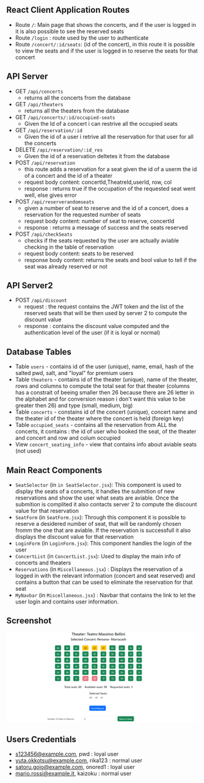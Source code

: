 ## React Client Application Routes

- Route `/`: Main page that shows the concerts, and if the user is logged in it is also possible to see the reserved seats
- Route `/login` : route used by the user to authenticate
- Route `/concert/:id/seats`: (id of the concert), in this route it is possible to view the seats and if the user is logged in to reserve the seats for that concert

## API Server

- GET `/api/concerts`
  - returns all the concerts from the database
- GET `/api/theaters`
  - returns all the theaters from the database
- GET `/api/concerts/:id/occupied-seats`
  - Given the Id of a concert i can restrive all the occupied seats
- GET `/api/reservation/:id`
  - Given the id of a user i retrive all the reservation for that user for all the concerts
- DELETE `/api/reservation/:id_res`
  - Given the id of a reservation deltetes it from the database
- POST `/api/reservation`
  - this route adds a reservation for a seat given the id of a userm the id of a concert and the id of a theater
  - request body content: concertId,TheatreId,userId, row, col
  - response : returns true if the occupation of the requested seat went well, else gives error
- POST `/api/reserverandomseats`
  - given a number of seat to reserve and the id of a concert, does a reservation for the requested number of seats
  - request body content: number of seat to reserve, concertId
  - response : returns a message of success and the seats reserved
- POST `/api/checkSeats`
  - checks if the seats requested by the user are actually aviable checking in the table of reservation
  - request body content: seats to be reserved
  - response body content: returns the seats and bool value to tell if the seat was already reserved or not

## API Server2

- POST `/api/discount`
  - request : the request contains the JWT token and the list of the reserved seats that will be then used by server 2 to compute the discount value
  - response : contains the discount value computed and the authentication level of the user (if it is loyal or normal)

## Database Tables

- Table `users` - contains id of the user (unique), name, email, hash of the salted pwd, salt, and "loyal" for premium users
- Table `theaters` - contains id of the theater (unique), name of the theater, rows and columns to compute the total seat for that theater (columns has a constrait of beeing smaller then 26 because there are 26 letter in the alphabet and for conversion reason i don't want this value to be greater then 26) and type (small, medium, big)
- Table `concerts` - constains id of the concert (unique), concert name and the theater id of the theater where the concert is held (foreign key)
- Table `occupied_seats` - contains all the reservation from ALL the concerts, it contains : the id of user who booked the seat, of the theater and concert and row and colum occupied
- View `concert_seating_info` - view that contains info about aviable seats (not used)

## Main React Components

- `SeatSelector` (in `in SeatSelector.jsx`): This component is used to display the seats of a concerts, it handles the submition of new reservations and show the user what seats are aviable. Once the submition is complited it also contacts server 2 to compute the discount value for that reservation
- `SeatForm` (in `SeatForm.jsx`): Through this component it is possible to reserve a desidered number of seat, that will be randomly chosen fromm the one that are aviable. If the reservation is successfull it also displays the discount value for that reservation
- `LoginForm` (in `LoginForm.jsx`): This component handles the login of the user
- `ConcertList` (in `ConcertList.jsx`): Used to display the main info of concerts and theaters
- `Reservations` (in `Miscellaneous.jsx`) : Displays the reservation of a logged in with the relevant information (concert and seat reserved) and contains a button that can be used to eliminate the reservation for that seat
- `MyNavbar` (in `Miscellaneous.jsx`) : Navbar that contains the link to let the user login and contains user information.

## Screenshot

![Screenshot](./img/Screenshot_reservation.png)

## Users Credentials

- s123456@example.com, pwd : loyal user
- yuta.okkotsu@example.com, rika123 : normal user
- satoru.gojo@example.com, onored1 : loyal user
- mario.rossi@example.it, kaizoku : normal user
